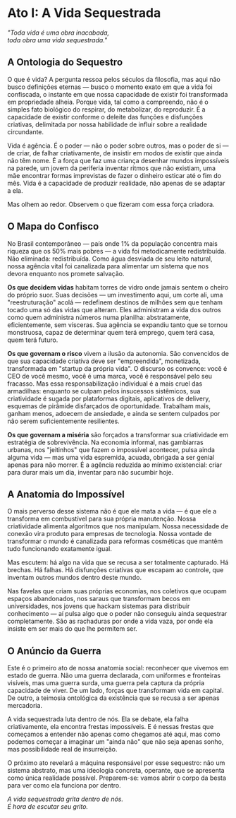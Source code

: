 # Ato I: A Vida Sequestrada

*"Toda vida é uma obra inacabada,  
toda obra uma vida sequestrada."*

## A Ontologia do Sequestro

O que é vida? A pergunta ressoa pelos séculos da filosofia, mas aqui não busco definições eternas — busco o momento exato em que a vida foi confiscada, o instante em que nossa capacidade de existir foi transformada em propriedade alheia. Porque vida, tal como a compreendo, não é o simples fato biológico do respirar, do metabolizar, do reproduzir. É a capacidade de existir conforme o deleite das funções e disfunções criativas, delimitada por nossa habilidade de influir sobre a realidade circundante.

Vida é agência. É o poder — não o poder sobre outros, mas o poder de si — de criar, de falhar criativamente, de insistir em modos de existir que ainda não têm nome. É a força que faz uma criança desenhar mundos impossíveis na parede, um jovem da periferia inventar ritmos que não existiam, uma mãe encontrar formas imprevistas de fazer o dinheiro esticar até o fim do mês. Vida é a capacidade de produzir realidade, não apenas de se adaptar a ela.

Mas olhem ao redor. Observem o que fizeram com essa força criadora.

## O Mapa do Confisco

No Brasil contemporâneo — país onde 1% da população concentra mais riqueza que os 50% mais pobres — a vida foi metodicamente redistribuída. Não eliminada: redistribuída. Como água desviada de seu leito natural, nossa agência vital foi canalizada para alimentar um sistema que nos devora enquanto nos promete salvação.

**Os que decidem vidas** habitam torres de vidro onde jamais sentem o cheiro do próprio suor. Suas decisões — um investimento aqui, um corte ali, uma "reestruturação" acolá — redefinem destinos de milhões sem que tenham tocado uma só das vidas que alteram. Eles administram a vida dos outros como quem administra números numa planilha: abstratamente, eficientemente, sem vísceras. Sua agência se expandiu tanto que se tornou monstruosa, capaz de determinar quem terá emprego, quem terá casa, quem terá futuro.

**Os que governam o risco** vivem a ilusão da autonomia. São convencidos de que sua capacidade criativa deve ser "empreendida", monetizada, transformada em "startup da própria vida". O discurso os convence: você é CEO de você mesmo, você é uma marca, você é responsável pelo seu fracasso. Mas essa responsabilização individual é a mais cruel das armadilhas: enquanto se culpam pelos insucessos sistêmicos, sua criatividade é sugada por plataformas digitais, aplicativos de delivery, esquemas de pirâmide disfarçados de oportunidade. Trabalham mais, ganham menos, adoecem de ansiedade, e ainda se sentem culpados por não serem suficientemente resilientes.

**Os que governam a miséria** são forçados a transformar sua criatividade em estratégia de sobrevivência. Na economia informal, nas gambiarras urbanas, nos "jeitinhos" que fazem o impossível acontecer, pulsa ainda alguma vida — mas uma vida espremida, acuada, obrigada a ser genial apenas para não morrer. É a agência reduzida ao mínimo existencial: criar para durar mais um dia, inventar para não sucumbir hoje.

## A Anatomia do Impossível

O mais perverso desse sistema não é que ele mata a vida — é que ele a transforma em combustível para sua própria manutenção. Nossa criatividade alimenta algoritmos que nos manipulam. Nossa necessidade de conexão vira produto para empresas de tecnologia. Nossa vontade de transformar o mundo é canalizada para reformas cosméticas que mantêm tudo funcionando exatamente igual.

Mas escutem: há algo na vida que se recusa a ser totalmente capturado. Há brechas. Há falhas. Há disfunções criativas que escapam ao controle, que inventam outros mundos dentro deste mundo.

Nas favelas que criam suas próprias economias, nos coletivos que ocupam espaços abandonados, nos saraus que transformam becos em universidades, nos jovens que hackam sistemas para distribuir conhecimento — aí pulsa algo que o poder não conseguiu ainda sequestrar completamente. São as rachaduras por onde a vida vaza, por onde ela insiste em ser mais do que lhe permitem ser.

## O Anúncio da Guerra

Este é o primeiro ato de nossa anatomia social: reconhecer que vivemos em estado de guerra. Não uma guerra declarada, com uniformes e fronteiras visíveis, mas uma guerra surda, uma guerra pela captura da própria capacidade de viver. De um lado, forças que transformam vida em capital. De outro, a teimosia ontológica da existência que se recusa a ser apenas mercadoria.

A vida sequestrada luta dentro de nós. Ela se debate, ela falha criativamente, ela encontra frestas impossíveis. E é nessas frestas que começamos a entender não apenas como chegamos até aqui, mas como podemos começar a imaginar um "ainda não" que não seja apenas sonho, mas possibilidade real de insurreição.

O próximo ato revelará a máquina responsável por esse sequestro: não um sistema abstrato, mas uma ideologia concreta, operante, que se apresenta como única realidade possível. Preparem-se: vamos abrir o corpo da besta para ver como ela funciona por dentro.

*A vida sequestrada grita dentro de nós.  
É hora de escutar seu grito.*